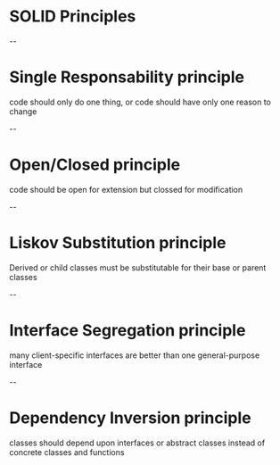 # SOLID Principles    

--

# Single Responsability principle
code should only do one thing, or
code should have only one reason to change

--

# Open/Closed principle
code should be open for extension but 
clossed for modification

--

# Liskov Substitution principle
Derived or child classes must be substitutable for their base or parent classes

--

# Interface Segregation principle
many client-specific interfaces are better than one general-purpose interface

--

# Dependency Inversion principle
classes should depend upon interfaces or abstract classes instead of concrete classes and functions
